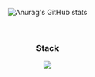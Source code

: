 <div align="center">
  
![Anurag's GitHub stats](https://github-readme-stats.vercel.app/api?username=do9605)
  
<br>
  
### Stack
<img src="https://img.shields.io/badge/Python-3776AB?style=flat-square&logo=Python&logoColor=white"/>

</div>
